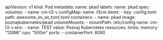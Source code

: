 apiVersion: v1
kind: Pod
metadata:
  name: pkad
  labels:
    name: pkad
spec:
  volumes:
    - name: cm-t3-v
      configMap:
        name: t3cm
        items:
          - key: config.toml
            path: awesome_ini_as_toml.toml
  containers:
    - name: pkad
      image: poznajkubernetes/pkad
      volumeMounts:
        - mountPath: /etc/config
          name: cm-t3-v
      env:
        - name: TEST
          value: Poznaj Kubernetes
      resources:
        limits:
          memory: "128Mi"
          cpu: "500m"
      ports:
        - containerPort: 8080